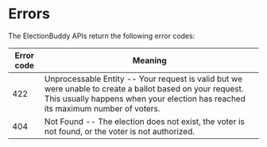 # Errors

The ElectionBuddy APIs return the following error codes:


Error code | Meaning
---------- | -------
422 | Unprocessable Entity -- Your request is valid but we were unable to create a ballot based on your request. This usually happens when your election has reached its maximum number of voters.
404 | Not Found -- The election does not exist, the voter is not found, or the voter is not authorized.
